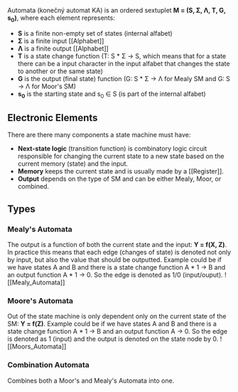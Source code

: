 Automata (konečný automat KA) is an ordered sextuplet **M = (S, Σ, Λ, T, G, s<sub>0</sub>)**, where each element represents:
- **S** is a finite non-empty set of states (internal alfabet)
- **Σ** is a finite input [[Alphabet]]
- **Λ** is a finite output [[Alphabet]]
- **T** is a state change function (T: S * Σ -> S, which means that for a state there can be a input character in the input alfabet that changes the state to another or the same state)
- **G** is the output (final state) function (G: S * Σ -> Λ for Mealy SM and G: S -> Λ  for Moor's SM)
- **s<sub>0</sub>** is the starting state and s<sub>0</sub> ∈ S (is part of the internal alfabet)

## Electronic Elements
There are there many components a state machine must have:
- **Next-state logic** (transition function) is combinatory logic circuit responsible for changing the current state to a new state based on the current memory (state) and the input.
- **Memory** keeps the current state and is usually made by a [[Register]].
- **Output** depends on the type of SM and can be either Mealy, Moor, or combined.
## Types
### Mealy's Automata
The output is a function of both the current state and the input: **Y = f(X, Z)**.
	In practice this means that each edge (changes of state) is denoted not only by input, but also the value that should be outputted. Example could be if we have states A and B and there is a state change function A * 1 -> B and an output function A * 1 -> 0. So the edge is denoted as 1/0 (input/ouput).
![[Mealy_Automata]]
### Moore's Automata
Out of the state machine is only dependent only on the current state of the SM: **Y = f(Z)**.
	Example could be if we have states A and B and there is a state change function A * 1 -> B and an output function A -> 0. So the edge is denoted as 1 (input) and the output is denoted on the state node by 0.
![[Moors_Automata]]

### Combination Automata
Combines both a Moor's and Mealy's Automata into one.